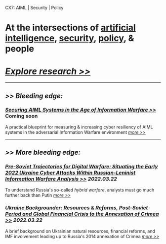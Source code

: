 CX7: AIML \| Security \| Policy

# At the intersections of [artificial intelligence](https://cx7.dev/research/AIML.html), [security](https://cx7.dev/research/security.html),  [policy](https://cx7.dev/research/policy.html), & people

# [*Explore research >>*](https://cx7.dev/research/home.html) 

-----

## *>> Bleeding edge:*

### [*Securing AIML Systems in the Age of Information Warfare >>*](https://cx7.dev/technicals/1.html) **Coming soon**

A practical blueprint for measuring & increasing cyber resiliency of AIML systems in the adversarial Information Warfare environment [*more >>*](https://cx7.dev/technicals/1.html)

-----

## *>> More bleeding edge:*

### [*Pre-Soviet Trajectories for Digital Warfare: Situating the Early 2022 Ukraine Cyber Attacks Within Russian-Leninist Information Warfare Analysis >>*](https://cx7.dev/papers/1.html) ***2022.03.22***

To understand Russia's so-called *hybrid warfare*, analysts must go much further back than Putin [*more >>*](https://cx7.dev/papers/1.html)


### [*Ukraine Backgrounder: Resources & Reforms, Post-Soviet Period and Global Financial Crisis to the Annexation of Crimea >>*](https://cx7.dev/backgrounders/1.html) ***2022.03.22***

A brief background on Ukrainian natural resources, financial reforms, and IMF involvement leading up to Russia's 2014 annexation of Crimea [*more >>*](https://cx7.dev/backgrounders/1.html)
